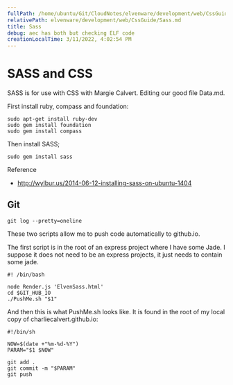 ```yaml
---
fullPath: /home/ubuntu/Git/CloudNotes/elvenware/development/web/CssGuide/Sass.md
relativePath: elvenware/development/web/CssGuide/Sass.md
title: Sass
debug: aec has both but checking ELF code
creationLocalTime: 3/11/2022, 4:02:54 PM
---
```


<!-- toc -->
<!-- tocstop -->



# SASS and CSS

SASS is for use with CSS with Margie Calvert. Editing our good file Data.md.

First install ruby, compass and foundation:

    sudo apt-get install ruby-dev
    sudo gem install foundation
    sudo gem install compass

Then install SASS;

    sudo gem install sass


Reference

- <http://wylbur.us/2014-06-12-installing-sass-on-ubuntu-1404>


## Git

    git log --pretty=oneline

These two scripts allow me to push code automatically to github.io.

The first script is in the root of an express project where I have some Jade. I suppose it does not need to be an express projects, it just needs to contain some jade.

```
#! /bin/bash

node Render.js 'ElvenSass.html'
cd $GIT_HUB_IO
./PushMe.sh "$1"
```

And then this is what PushMe.sh looks like. It is found in the root of my local copy of charliecalvert.github.io:

```
#!/bin/sh

NOW=$(date +"%m-%d-%Y")
PARAM="$1 $NOW"

git add .
git commit -m "$PARAM"
git push
```



